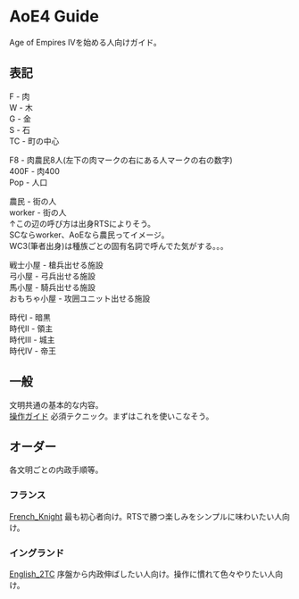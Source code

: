 # AoE4 Guide
Age of Empires IVを始める人向けガイド。

## 表記
F - 肉  
W - 木  
G - 金  
S - 石  
TC - 町の中心  

F8 - 肉農民8人(左下の肉マークの右にある人マークの右の数字)  
400F - 肉400  
Pop - 人口  

農民 - 街の人    
worker - 街の人  
↑この辺の呼び方は出身RTSによりそう。  
SCならworker、AoEなら農民ってイメージ。  
WC3(筆者出身)は種族ごとの固有名詞で呼んでた気がする。。。  

戦士小屋 - 槍兵出せる施設  
弓小屋 - 弓兵出せる施設  
馬小屋 - 騎兵出せる施設  
おもちゃ小屋 - 攻囲ユニット出せる施設  

時代I - 暗黒  
時代II - 領主  
時代III - 城主  
時代IV - 帝王  

## 一般
文明共通の基本的な内容。  
[操作ガイド](/operate.md) 必須テクニック。まずはこれを使いこなそう。
## オーダー
各文明ごとの内政手順等。
### フランス
[French_Knight](/french_knight.md) 最も初心者向け。RTSで勝つ楽しみをシンプルに味わいたい人向け。

### イングランド
[English_2TC](/english_2TC.md) 序盤から内政伸ばしたい人向け。操作に慣れて色々やりたい人向け。
